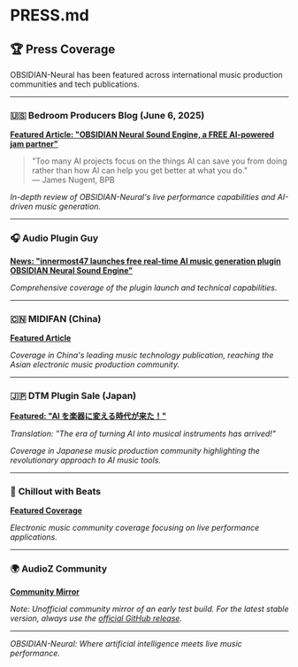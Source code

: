 # PRESS.md

## 🏆 Press Coverage

OBSIDIAN-Neural has been featured across international music production communities and tech publications.

---

### 🇺🇸 **Bedroom Producers Blog** (June 6, 2025)

**[Featured Article: "OBSIDIAN Neural Sound Engine, a FREE AI-powered jam partner"](https://bedroomproducersblog.com/2025/06/06/obsidian-neural-sound-engine/)**

> "Too many AI projects focus on the things AI can save you from doing rather than how AI can help you get better at what you do."  
> — James Nugent, BPB

_In-depth review of OBSIDIAN-Neural's live performance capabilities and AI-driven music generation._

---

### 🎧 **Audio Plugin Guy**

**[News: "innermost47 launches free real-time AI music generation plugin OBSIDIAN Neural Sound Engine"](https://www.audiopluginguy.com/news-innermost47-launches-free-real-time-ai-music-generation-plugin-obsidian-neural-sound-engine/)**

_Comprehensive coverage of the plugin launch and technical capabilities._

---

### 🇨🇳 **MIDIFAN** (China)

**[Featured Article](https://www.midifan.com/modulenews-detailview-55186.htm)**

_Coverage in China's leading music technology publication, reaching the Asian electronic music production community._

---

### 🇯🇵 **DTM Plugin Sale** (Japan)

**[Featured: "AI を楽器に変える時代が来た！"](https://projectofnapskint.com/obsidian-2/)**

_Translation: "The era of turning AI into musical instruments has arrived!"_

_Coverage in Japanese music production community highlighting the revolutionary approach to AI music tools._

---

### 🎵 **Chillout with Beats**

**[Featured Coverage](https://chilloutwithbeats.com/25-0610/)**

_Electronic music community coverage focusing on live performance applications._

---

### 🌍 **AudioZ Community**

**[Community Mirror](https://audioz.download/software/win/278483-download_innermost47-obsidian-v047-real-time-ai-music-generator-for-live-performance-vst3-standalone-win-mac-free.html)**

_Note: Unofficial community mirror of an early test build. For the latest stable version, always use the [official GitHub release](https://github.com/innermost47/ai-dj/releases)._

---

_OBSIDIAN-Neural: Where artificial intelligence meets live music performance._
